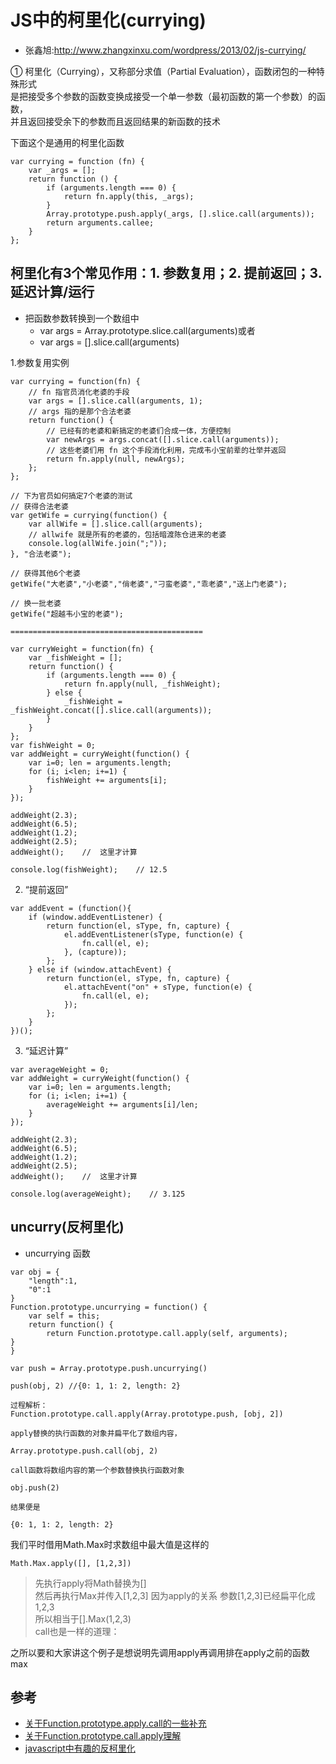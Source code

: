 # JS中的柯里化(currying)

* 张鑫旭:http://www.zhangxinxu.com/wordpress/2013/02/js-currying/

① 柯里化（Currying），又称部分求值（Partial Evaluation），函数闭包的一种特殊形式  
  是把接受多个参数的函数变换成接受一个单一参数（最初函数的第一个参数）的函数，  
  并且返回接受余下的参数而且返回结果的新函数的技术  

下面这个是通用的柯里化函数
```
var currying = function (fn) {
    var _args = [];
    return function () {
        if (arguments.length === 0) {
            return fn.apply(this, _args);
        }
        Array.prototype.push.apply(_args, [].slice.call(arguments));
        return arguments.callee;
    }
};
```


## 柯里化有3个常见作用：1. 参数复用；2. 提前返回；3. 延迟计算/运行

* 把函数参数转换到一个数组中
  - var args = Array.prototype.slice.call(arguments)或者
  - var args = [].slice.call(arguments)


1.参数复用实例
```
var currying = function(fn) {
    // fn 指官员消化老婆的手段
    var args = [].slice.call(arguments, 1);
    // args 指的是那个合法老婆
    return function() {
        // 已经有的老婆和新搞定的老婆们合成一体，方便控制
        var newArgs = args.concat([].slice.call(arguments));
        // 这些老婆们用 fn 这个手段消化利用，完成韦小宝前辈的壮举并返回
        return fn.apply(null, newArgs);
    };
};

// 下为官员如何搞定7个老婆的测试
// 获得合法老婆
var getWife = currying(function() {
    var allWife = [].slice.call(arguments);
    // allwife 就是所有的老婆的，包括暗渡陈仓进来的老婆
    console.log(allWife.join(";"));
}, "合法老婆");

// 获得其他6个老婆
getWife("大老婆","小老婆","俏老婆","刁蛮老婆","乖老婆","送上门老婆");

// 换一批老婆
getWife("超越韦小宝的老婆");

===========================================

var curryWeight = function(fn) {
    var _fishWeight = [];
    return function() {
        if (arguments.length === 0) {
            return fn.apply(null, _fishWeight);
        } else {
            _fishWeight = _fishWeight.concat([].slice.call(arguments));
        }
    }
};
var fishWeight = 0;
var addWeight = curryWeight(function() {
    var i=0; len = arguments.length;
    for (i; i<len; i+=1) {
        fishWeight += arguments[i];
    }
});

addWeight(2.3);
addWeight(6.5);
addWeight(1.2);
addWeight(2.5);
addWeight();    //  这里才计算

console.log(fishWeight);    // 12.5
```
2. “提前返回”
```
var addEvent = (function(){
    if (window.addEventListener) {
        return function(el, sType, fn, capture) {
            el.addEventListener(sType, function(e) {
                fn.call(el, e);
            }, (capture));
        };
    } else if (window.attachEvent) {
        return function(el, sType, fn, capture) {
            el.attachEvent("on" + sType, function(e) {
                fn.call(el, e);
            });
        };
    }
})();
```

3. “延迟计算”

```
var averageWeight = 0;
var addWeight = curryWeight(function() {
    var i=0; len = arguments.length;
    for (i; i<len; i+=1) {
        averageWeight += arguments[i]/len;
    }
});

addWeight(2.3);
addWeight(6.5);
addWeight(1.2);
addWeight(2.5);
addWeight();    //  这里才计算

console.log(averageWeight);    // 3.125
```

## uncurry(反柯里化)

- uncurrying 函数
```
var obj = {
    "length":1,
    "0":1
}
Function.prototype.uncurrying = function() {
    var self = this;
    return function() {
        return Function.prototype.call.apply(self, arguments);
}
}

var push = Array.prototype.push.uncurrying()

push(obj, 2) //{0: 1, 1: 2, length: 2}

过程解析：
Function.prototype.call.apply(Array.prototype.push, [obj, 2])

apply替换的执行函数的对象并扁平化了数组内容，

Array.prototype.push.call(obj, 2)

call函数将数组内容的第一个参数替换执行函数对象

obj.push(2)

结果便是

{0: 1, 1: 2, length: 2}
```

我们平时借用Math.Max时求数组中最大值是这样的
```
Math.Max.apply([], [1,2,3])
```

>先执行apply将Math替换为[]   
然后再执行Max并传入[1,2,3] 因为apply的关系 参数[1,2,3]已经扁平化成1,2,3  
所以相当于[].Max(1,2,3)   
call也是一样的道理：  

之所以要和大家讲这个例子是想说明先调用apply再调用排在apply之前的函数max



## 参考
- [关于Function.prototype.apply.call的一些补充](https://www.cnblogs.com/qianlegeqian/p/4786766.html)
- [关于Function.prototype.call.apply理解](https://www.cnblogs.com/chaky/articles/9059207.html)
- [javascript中有趣的反柯里化](http://www.cnblogs.com/hustskyking/archive/2013/04/09/uncurrying.html)
